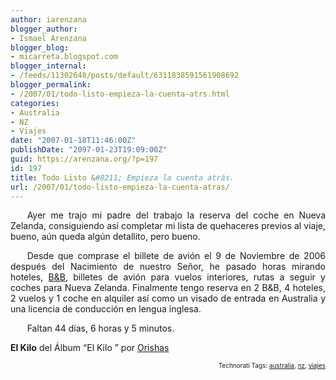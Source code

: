 ```yaml
---
author: iarenzana
blogger_author:
- Ismael Arenzana
blogger_blog:
- micarreta.blogspot.com
blogger_internal:
- /feeds/11302648/posts/default/6311838591561908692
blogger_permalink:
- /2007/01/todo-listo-empieza-la-cuenta-atrs.html
categories:
- Australia
- NZ
- Viajes
date: "2007-01-18T11:46:00Z"
publishDate: "2097-01-23T19:09:00Z"
guid: https://arenzana.org/?p=197
id: 197
title: Todo Listo &#8211; Empieza la cuenta atrás.
url: /2007/01/todo-listo-empieza-la-cuenta-atras/
---
```

<p style="text-align:justify;text-indent:20pt;">
  Ayer me trajo mi padre del trabajo la reserva del coche en Nueva Zelanda, consiguiendo así completar mi lista de quehaceres previos al viaje, bueno, aún queda algún detallito, pero bueno.
</p>

<p style="text-align:justify;text-indent:20pt;">
  Desde que comprase el billete de avión el 9 de Noviembre de 2006 después del Nacimiento de nuestro Señor, he pasado horas mirando hoteles, <a href="http://es.wikipedia.org/wiki/Bed_and_breakfast">B&B</a>, billetes de avión para vuelos interiores, rutas a seguir y coches para Nueva Zelanda. Finalmente tengo reserva en 2 B&B, 4 hoteles, 2 vuelos y 1 coche en alquiler así como un visado de entrada en Australia y una licencia de conducción en lengua inglesa.
</p>

<p style="text-align:justify;text-indent:20pt;">
  Faltan 44 días, 6 horas y 5 minutos.
</p>

<p style="text-align:justify;text-indent:20pt;">
  <p>
    <strong>El Kilo</strong> del Álbum &#8220;El Kilo &#8221; por <a href="http://www.google.com/search?q=%22Orishas%22">Orishas</a>
  </p>
  
  <p>
    <!-- technorati tags start -->
  </p>
  
  <p style="text-align:right;font-size:10px;">
    Technorati Tags: <a href="http://www.technorati.com/tag/australia" rel="tag">australia</a>, <a href="http://www.technorati.com/tag/nz" rel="tag">nz</a>, <a href="http://www.technorati.com/tag/viajes" rel="tag">viajes</a>
  </p>
  
  <p>
    <!-- technorati tags end -->
  </p>
